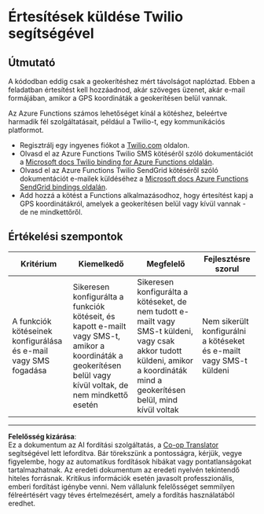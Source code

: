 <!--
CO_OP_TRANSLATOR_METADATA:
{
  "original_hash": "5cb65a6ec4387ed177e145347e8e308e",
  "translation_date": "2025-08-27T21:48:40+00:00",
  "source_file": "3-transport/lessons/4-geofences/assignment.md",
  "language_code": "hu"
}
-->
# Értesítések küldése Twilio segítségével

## Útmutató

A kódodban eddig csak a geokerítéshez mért távolságot naplóztad. Ebben a feladatban értesítést kell hozzáadnod, akár szöveges üzenet, akár e-mail formájában, amikor a GPS koordináták a geokerítésen belül vannak.

Az Azure Functions számos lehetőséget kínál a kötéshez, beleértve harmadik fél szolgáltatásait, például a Twilio-t, egy kommunikációs platformot.

* Regisztrálj egy ingyenes fiókot a [Twilio.com](https://www.twilio.com) oldalon.
* Olvasd el az Azure Functions Twilio SMS kötéséről szóló dokumentációt a [Microsoft docs Twilio binding for Azure Functions oldalán](https://docs.microsoft.com/azure/azure-functions/functions-bindings-twilio?WT.mc_id=academic-17441-jabenn&tabs=python).
* Olvasd el az Azure Functions Twilio SendGrid kötéséről szóló dokumentációt e-mailek küldéséhez a [Microsoft docs Azure Functions SendGrid bindings oldalán](https://docs.microsoft.com/azure/azure-functions/functions-bindings-sendgrid?WT.mc_id=academic-17441-jabenn&tabs=python).
* Add hozzá a kötést a Functions alkalmazásodhoz, hogy értesítést kapj a GPS koordinátákról, amelyek a geokerítésen belül vagy kívül vannak - de ne mindkettőről.

## Értékelési szempontok

| Kritérium | Kiemelkedő | Megfelelő | Fejlesztésre szorul |
| --------- | ---------- | --------- | ------------------- |
| A funkciók kötéseinek konfigurálása és e-mail vagy SMS fogadása | Sikeresen konfigurálta a funkciók kötéseit, és kapott e-mailt vagy SMS-t, amikor a koordináták a geokerítésen belül vagy kívül voltak, de nem mindkettő esetén | Sikeresen konfigurálta a kötéseket, de nem tudott e-mailt vagy SMS-t küldeni, vagy csak akkor tudott küldeni, amikor a koordináták mind a geokerítésen belül, mind kívül voltak | Nem sikerült konfigurálni a kötéseket és e-mailt vagy SMS-t küldeni |

---

**Felelősség kizárása**:  
Ez a dokumentum az AI fordítási szolgáltatás, a [Co-op Translator](https://github.com/Azure/co-op-translator) segítségével lett lefordítva. Bár törekszünk a pontosságra, kérjük, vegye figyelembe, hogy az automatikus fordítások hibákat vagy pontatlanságokat tartalmazhatnak. Az eredeti dokumentum az eredeti nyelvén tekintendő hiteles forrásnak. Kritikus információk esetén javasolt professzionális, emberi fordítást igénybe venni. Nem vállalunk felelősséget semmilyen félreértésért vagy téves értelmezésért, amely a fordítás használatából eredhet.